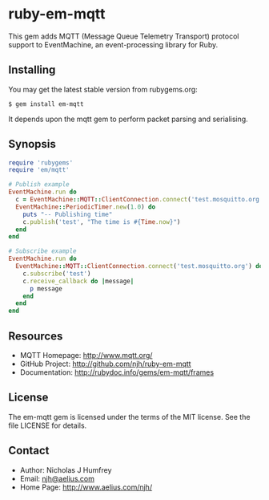 ruby-em-mqtt
============

This gem adds MQTT (Message Queue Telemetry Transport) protocol support to EventMachine,
an event-processing library for Ruby.


Installing
----------

You may get the latest stable version from rubygems.org:

    $ gem install em-mqtt

It depends upon the mqtt gem to perform packet parsing and serialising.


Synopsis
--------

```ruby
require 'rubygems'
require 'em/mqtt'

# Publish example
EventMachine.run do
  c = EventMachine::MQTT::ClientConnection.connect('test.mosquitto.org')
  EventMachine::PeriodicTimer.new(1.0) do
    puts "-- Publishing time"
    c.publish('test', "The time is #{Time.now}")
  end
end

# Subscribe example
EventMachine.run do
  EventMachine::MQTT::ClientConnection.connect('test.mosquitto.org') do |c|
    c.subscribe('test')
    c.receive_callback do |message|
      p message
    end
  end
end
```

Resources
---------

* MQTT Homepage: http://www.mqtt.org/
* GitHub Project: http://github.com/njh/ruby-em-mqtt
* Documentation: http://rubydoc.info/gems/em-mqtt/frames

License
-------

The em-mqtt gem is licensed under the terms of the MIT license.
See the file LICENSE for details.


Contact
-------

* Author:    Nicholas J Humfrey
* Email:     njh@aelius.com
* Home Page: http://www.aelius.com/njh/
